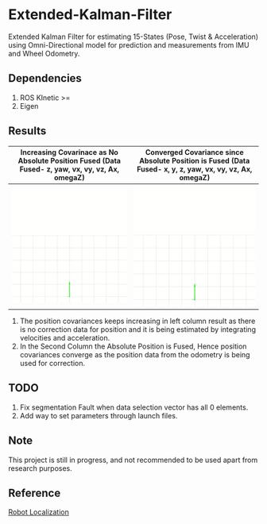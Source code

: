 # Extended-Kalman-Filter
Extended Kalman Filter for estimating 15-States (Pose, Twist & Acceleration) using Omni-Directional model for prediction and measurements from IMU and Wheel Odometry.

## Dependencies
1. ROS KInetic >=
2. Eigen

## Results
Increasing Covarinace as No Absolute Position Fused (Data Fused- z, yaw, vx, vy, vz, Ax, omegaZ)       |  Converged Covariance since Absolute Position is Fused (Data Fused- x, y, z, yaw, vx, vy, vz, Ax, omegaZ)
:-------------------------:|:-------------------------:
<img src="/data/non-converging.gif"/> | <img src="/data/converged.gif"/>


1. The position covariances keeps increasing in left column result as there is no correction data for position and it is being estimated by integrating velocities and acceleration.
2. In the Second Column the Absolute Position is Fused, Hence position covariances converge as the position data from the odometry is being used for correction. 

## TODO
1. Fix segmentation Fault when data selection vector has all 0 elements.
2. Add way to set parameters through launch files.

## Note
This project is still in progress, and not recommended to be used apart from research purposes.

## Reference
[Robot Localization](https://github.com/cra-ros-pkg/robot_localization)
